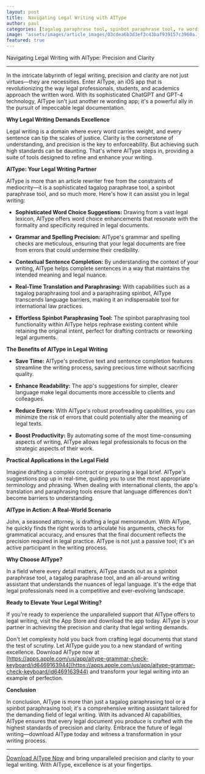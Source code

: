 ```yaml
---
layout: post
title:  Navigating Legal Writing with AIType
author: paul
categories: [tagalog paraphrase tool, spinbot paraphrase tool, re wording app, tagalog paraphrasing tool, article rewriter free, paraphrasing spinbot, spinbot paraphrasing tool]
image: "assets/images/article_images/03cdea6b3d3ef3c43baf939157c3960a.jpg"
featured: true
---
```


Navigating Legal Writing with AIType: Precision and Clarity

---

In the intricate labyrinth of legal writing, precision and clarity are not just virtues—they are necessities. Enter AIType, an iOS app that is revolutionizing the way legal professionals, students, and academics approach the written word. With its sophisticated ChatGPT and GPT-4 technology, AIType isn't just another re wording app; it's a powerful ally in the pursuit of impeccable legal documentation.

**Why Legal Writing Demands Excellence**

Legal writing is a domain where every word carries weight, and every sentence can tip the scales of justice. Clarity is the cornerstone of understanding, and precision is the key to enforceability. But achieving such high standards can be daunting. That's where AIType steps in, providing a suite of tools designed to refine and enhance your writing.

**AIType: Your Legal Writing Partner**

AIType is more than an article rewriter free from the constraints of mediocrity—it is a sophisticated tagalog paraphrase tool, a spinbot paraphrase tool, and so much more. Here's how it can assist you in legal writing:

- **Sophisticated Word Choice Suggestions:** Drawing from a vast legal lexicon, AIType offers word choice enhancements that resonate with the formality and specificity required in legal documents.

- **Grammar and Spelling Precision:** AIType's grammar and spelling checks are meticulous, ensuring that your legal documents are free from errors that could undermine their credibility.

- **Contextual Sentence Completion:** By understanding the context of your writing, AIType helps complete sentences in a way that maintains the intended meaning and legal nuance.

- **Real-Time Translation and Paraphrasing:** With capabilities such as a tagalog paraphrasing tool and a paraphrasing spinbot, AIType transcends language barriers, making it an indispensable tool for international law practices.

- **Effortless Spinbot Paraphrasing Tool:** The spinbot paraphrasing tool functionality within AIType helps rephrase existing content while retaining the original intent, perfect for drafting contracts or reworking legal arguments.

**The Benefits of AIType in Legal Writing**

- **Save Time:** AIType's predictive text and sentence completion features streamline the writing process, saving precious time without sacrificing quality.

- **Enhance Readability:** The app's suggestions for simpler, clearer language make legal documents more accessible to clients and colleagues.

- **Reduce Errors:** With AIType's robust proofreading capabilities, you can minimize the risk of errors that could potentially alter the meaning of legal texts.

- **Boost Productivity:** By automating some of the most time-consuming aspects of writing, AIType allows legal professionals to focus on the strategic aspects of their work.

**Practical Applications in the Legal Field**

Imagine drafting a complex contract or preparing a legal brief. AIType's suggestions pop up in real-time, guiding you to use the most appropriate terminology and phrasing. When dealing with international clients, the app's translation and paraphrasing tools ensure that language differences don't become barriers to understanding.

**AIType in Action: A Real-World Scenario**

John, a seasoned attorney, is drafting a legal memorandum. With AIType, he quickly finds the right words to articulate his arguments, checks for grammatical accuracy, and ensures that the final document reflects the precision required in legal practice. AIType is not just a passive tool; it's an active participant in the writing process.

**Why Choose AIType?**

In a field where every detail matters, AIType stands out as a spinbot paraphrase tool, a tagalog paraphrase tool, and an all-around writing assistant that understands the nuances of legal language. It's the edge that legal professionals need in a competitive and ever-evolving landscape.

**Ready to Elevate Your Legal Writing?**

If you're ready to experience the unparalleled support that AIType offers to legal writing, visit the App Store and download the app today. AIType is your partner in achieving the precision and clarity that legal writing demands. 

Don't let complexity hold you back from crafting legal documents that stand the test of scrutiny. Let AIType guide you to a new standard of writing excellence. Download AIType now at [https://apps.apple.com/us/app/aitype-grammar-check-keyboard/id6469163944](https://apps.apple.com/us/app/aitype-grammar-check-keyboard/id6469163944) and transform your legal writing into an example of perfection.

**Conclusion**

In conclusion, AIType is more than just a tagalog paraphrasing tool or a spinbot paraphrasing tool; it's a comprehensive writing assistant tailored for the demanding field of legal writing. With its advanced AI capabilities, AIType ensures that every legal document you produce is crafted with the highest standards of precision and clarity. Embrace the future of legal writing—download AIType today and witness a transformation in your writing process.

---

[Download AIType Now](https://apps.apple.com/us/app/aitype-grammar-check-keyboard/id6469163944) and bring unparalleled precision and clarity to your legal writing. With AIType, excellence is at your fingertips.